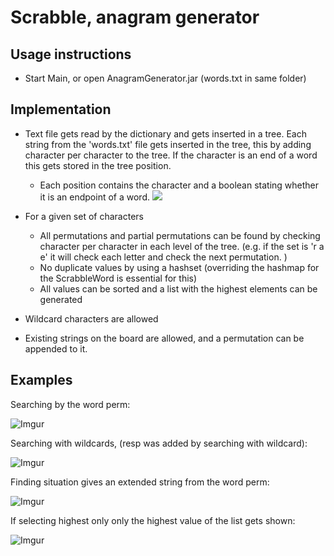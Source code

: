 # Scrabble, anagram generator
## Usage instructions
* Start Main, or open AnagramGenerator.jar (words.txt in same folder)

## Implementation

* Text file gets read by the dictionary and gets inserted in a tree. 
Each string from the 'words.txt' file gets inserted in the tree, this by adding character per character to the tree.
If the character is an end of a word this gets stored in the tree position.
  * Each position contains the character and a boolean stating whether it is an endpoint of a word.
    ![](http://courses.teresco.org/cs211_f09/labs/lexicon/trie3.jpg)

  
* For a given set of characters 
  * All permutations and partial permutations can be found by checking character per character in each level of the tree.
  (e.g. if the set is 'r a e' it will check each letter and check the next permutation. )
  * No duplicate values by using a hashset (overriding the hashmap for the ScrabbleWord is essential for this)
  * All values can be sorted and a list with the highest elements can be generated

* Wildcard characters are allowed

* Existing strings on the board are allowed, and a permutation can be appended to it.

## Examples

Searching by the word perm:

![Imgur](http://i.imgur.com/Ow7oZCQ.png)

Searching with wildcards, (resp was added by searching with wildcard):

![Imgur](http://i.imgur.com/ude2XX1.png)

Finding situation gives an extended string from the word perm:

![Imgur](http://i.imgur.com/z9eNDxP.png)

If selecting highest only only the highest value of the list gets shown:

![Imgur](http://i.imgur.com/jKbFixw.png)
